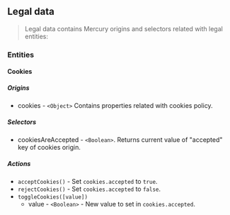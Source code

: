 ## Legal data

> Legal data contains Mercury origins and selectors related with legal entities:

### Entities

#### Cookies

##### Origins

* cookies - `<Object>` Contains properties related with cookies policy.

##### Selectors

* cookiesAreAccepted - `<Boolean>`. Returns current value of "accepted" key of cookies origin.

##### Actions

* `acceptCookies()` - Set `cookies.accepted` to `true`.
* `rejectCookies()` - Set `cookies.accepted` to `false`.
* `toggleCookies([value])`
	* value - `<Boolean>` - New value to set in `cookies.accepted`.
